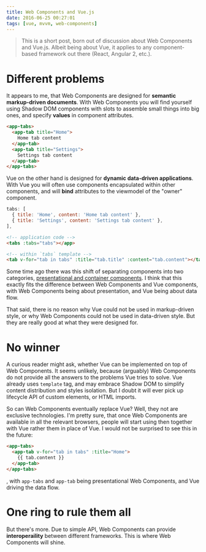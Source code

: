 ```yaml
---
title: Web Components and Vue.js
date: 2016-06-25 00:27:01
tags: [vue, mvvm, web-components]
---
```


> This is a short post, born out of discussion about Web Components and Vue.js. Albeit being about Vue, it applies to any component-based framework out there (React, Angular 2, etc.).

# Different problems

It appears to me, that Web Components are designed for **semantic markup-driven documents**. With Web Components you will find yourself using Shadow DOM components with slots to assemble small things into big ones, and specify **values** in component attributes.

``` html
<app-tabs>
  <app-tab title="Home">
    Home tab content
  </app-tab>
  <app-tab title="Settings">
    Settings tab content
  </app-tab>
</app-tabs>
```

Vue on the other hand is designed for **dynamic data-driven applications**. With Vue you will often use components encapsulated within other components, and will **bind** attributes to the viewmodel of the "owner" component.

``` js
tabs: [
  { title: 'Home', content: 'Home tab content' },
  { title: 'Settings', content: 'Settings tab content' },
],
```

``` html
<!-- application code -->
<tabs :tabs="tabs"></app>
```

``` html
<!-- within `tabs` template -->
<tab v-for="tab in tabs" :title="tab.title" :content="tab.content"></tab>
```

Some time ago there was this shift of separating components into two categories, [presentational and container components](https://medium.com/@dan_abramov/smart-and-dumb-components-7ca2f9a7c7d0). I think that this exactly fits the difference between Web Components and Vue components, with Web Components being about presentation, and Vue being about data flow.

That said, there is no reason why Vue could not be used in markup-driven style, or why Web Components could not be used in data-driven style. But they are really good at what they were designed for.

# No winner

A curious reader might ask, whether Vue can be implemented on top of Web Components. It seems unlikely, because (arguably) Web Components do not provide all the answers to the problems Vue tries to solve. Vue already uses `template` tag, and may embrace Shadow DOM to simplify content distribution and styles isolation. But I doubt it will ever pick up lifecycle API of custom elements, or HTML imports.

So can Web Components eventually replace Vue? Well, they not are exclusive technologies. I'm pretty sure, that once Web Components are available in all the relevant browsers, people will start using then together with Vue rather them in place of Vue. I would not be surprised to see this in the future:

``` html
<app-tabs>
  <app-tab v-for="tab in tabs" :title="Home">
    {{ tab.content }}
  </app-tab>
</app-tabs>
```

, with `app-tabs` and `app-tab` being presentational Web Components, and Vue driving the data flow.

# One ring to rule them all

But there's more. Due to simple API, Web Components can provide **interoperaility** between different frameworks. This is where Web Components will shine.
